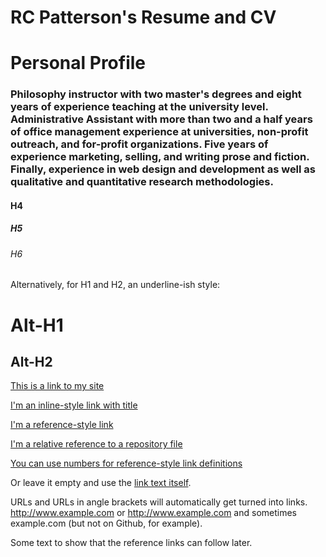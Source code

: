 # RC Patterson's Resume and CV

# Personal Profile
### Philosophy instructor with two master's degrees and eight years of experience teaching at the university level. Administrative Assistant with more than two and a half years of office management experience at universities, non-profit outreach, and for-profit organizations. Five years of experience marketing, selling, and writing prose and fiction. Finally, experience in web design and development as well as qualitative and quantitative research methodologies. 

#### H4
##### H5
###### H6

Alternatively, for H1 and H2, an underline-ish style:

Alt-H1
======

Alt-H2
------

[This is a link to my site](https://patteso1849.wordpress.com/)

[I'm an inline-style link with title](https://www.google.com "Google's Homepage")

[I'm a reference-style link][Arbitrary case-insensitive reference text]

[I'm a relative reference to a repository file](../blob/master/LICENSE)

[You can use numbers for reference-style link definitions][1]

Or leave it empty and use the [link text itself].

URLs and URLs in angle brackets will automatically get turned into links. 
http://www.example.com or <http://www.example.com> and sometimes 
example.com (but not on Github, for example).

Some text to show that the reference links can follow later.

[arbitrary case-insensitive reference text]: https://www.mozilla.org
[1]: http://slashdot.org
[link text itself]: http://www.reddit.com
